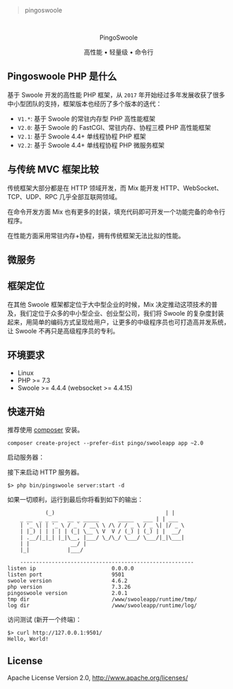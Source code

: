 > pingoswoole

<br>

<p align="center">
  PingoSwoole
</p>

<p align="center">高性能 • 轻量级 • 命令行</p>

 

## Pingoswoole PHP 是什么

基于 Swoole 开发的高性能 PHP 框架，从 `2017` 年开始经过多年发展收获了很多中小型团队的支持，框架版本也经历了多个版本的迭代：

- `V1.*`: 基于 Swoole 的常驻内存型 PHP 高性能框架
- `V2.0`: 基于 Swoole 的 FastCGI、常驻内存、协程三模 PHP 高性能框架
- `V2.1`: 基于 Swoole 4.4+ 单线程协程 PHP 框架 
- `V2.2`: 基于 Swoole 4.4+ 单线程协程 PHP 微服务框架 

## 与传统 MVC 框架比较

传统框架大部分都是在 HTTP 领域开发，而 Mix 能开发 HTTP、WebSocket、TCP、UDP、RPC 几乎全部互联网领域。

在命令开发方面 Mix 也有更多的封装，填充代码即可开发一个功能完备的命令行程序。

在性能方面采用常驻内存+协程，拥有传统框架无法比拟的性能。 

## 微服务
 

## 框架定位

在其他 Swoole 框架都定位于大中型企业的时候，Mix 决定推动这项技术的普及，我们定位于众多的中小型企业、创业型公司，我们将 Swoole 的复杂度封装起来，用简单的编码方式呈现给用户，让更多的中级程序员也可打造高并发系统，让 Swoole 不再只是高级程序员的专利。
 
 
## 环境要求

* Linux
* PHP >= 7.3
* Swoole >= 4.4.4 (websocket >= 4.4.15)

## 快速开始

推荐使用 [composer](https://www.phpcomposer.com/) 安装。

```
composer create-project --prefer-dist pingo/swooleapp app ~2.0
```

启动服务器：

接下来启动 HTTP 服务器。

```
$> php bin/pingswoole server:start -d
```

如果一切顺利，运行到最后你将看到如下的输出：

```
            (_)                                   | |     
    _ __  _ _ __   __ _ _____      _____   ___ | | ___ 
    | '_ \| | '_ \ / _` / __\ \ /\ / / _ \ / _ \| |/ _ \
    | |_) | | | | | (_| \__ \ V  V / (_) | (_) | |  __/
    | .__/|_|_| |_|\__, |___/ \_/\_/ \___/ \___/|_|\___|
    | |             __/ |                               
    |_|            |___/        
                  
    -------------------------------------------------------
listen ip                        0.0.0.0   
listen port                      9501   
swoole version                   4.6.2   
php version                      7.3.26   
pingoswoole version              2.0.1   
tmp dir                          /www/swooleapp/runtime/tmp/   
log dir                          /www/swooleapp/runtime/log/ 
```

访问测试 (新开一个终端)：

```
$> curl http://127.0.0.1:9501/
Hello, World!
```

## License

Apache License Version 2.0, http://www.apache.org/licenses/
